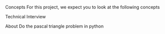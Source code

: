 Concepts
For this project, we expect you to look at the following concepts

Technical Interview


About
Do the pascal triangle problem in python
